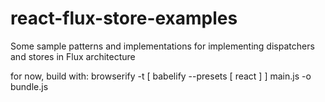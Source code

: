 # react-flux-store-examples
Some sample patterns and implementations for implementing dispatchers and stores in Flux architecture

for now, build with:
browserify -t [ babelify --presets [ react ] ] main.js -o bundle.js